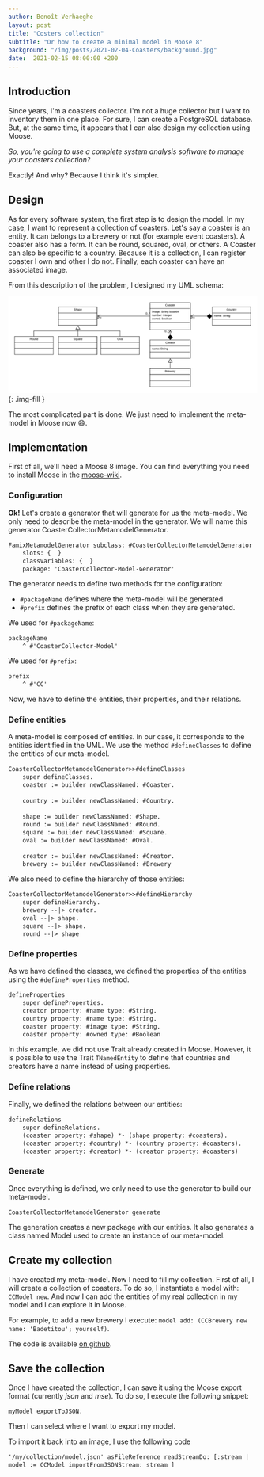 ```yaml
---
author: Benoît Verhaeghe
layout: post
title: "Costers collection"
subtitle: "Or how to create a minimal model in Moose 8"
background: "/img/posts/2021-02-04-Coasters/background.jpg"
date:  2021-02-15 08:00:00 +200
---
```


## Introduction

Since years, I'm a coasters collector.
I'm not a huge collector but I want to inventory them in one place.
For sure, I can create a PostgreSQL database.
But, at the same time, it appears that I can also design my collection using Moose.

*So, you're going to use a complete system analysis software to manage your coasters collection?*

Exactly! And why? Because I think it's simpler.

## Design

As for every software system, the first step is to design the model.
In my case, I want to represent a collection of coasters.
Let's say a coaster is an entity.
It can belongs to a brewery or not (for example event coasters).
A coaster also has a form.
It can be round, squared, oval, or others.
A Coaster can also be specific to a country.
Because it is a collection, I can register coaster I own and other I do not.
Finally, each coaster can have an associated image.

From this description of the problem, I designed my UML schema:

!["coasters UML"](/img/posts/2021-02-04-Coasters/coastersUML.png){: .img-fill }

The most complicated part is done.
We just need to implement the meta-model in Moose now :smile:.

## Implementation

First of all, we'll need a Moose 8 image.
You can find everything you need to install Moose in the [moose-wiki](https://moosetechnology.github.io/moose-wiki/).

### Configuration

**Ok!** Let's create a generator that will generate for us the meta-model.
We only need to describe the meta-model in the generator.
We will name this generator CoasterCollectorMetamodelGenerator.

```st
FamixMetamodelGenerator subclass: #CoasterCollectorMetamodelGenerator
    slots: {  }
    classVariables: {  }
    package: 'CoasterCollector-Model-Generator'
```

The generator needs to define two methods for the configuration:

- `#packageName` defines where the meta-model will be generated
- `#prefix` defines the prefix of each class when they are generated.

We used for `#packageName`:

```st
packageName
    ^ #'CoasterCollector-Model'
```

We used for `#prefix`:

```st
prefix
    ^ #'CC'
```

Now, we have to define the entities, their properties, and their relations.

### Define entities

A meta-model is composed of entities.
In our case, it corresponds to the entities identified in the UML.
We use the method `#defineClasses` to define the entities of our meta-model.

```st
CoasterCollectorMetamodelGenerator>>#defineClasses
    super defineClasses.
    coaster := builder newClassNamed: #Coaster.

    country := builder newClassNamed: #Country.

    shape := builder newClassNamed: #Shape.
    round := builder newClassNamed: #Round.
    square := builder newClassNamed: #Square.
    oval := builder newClassNamed: #Oval.

    creator := builder newClassNamed: #Creator.
    brewery := builder newClassNamed: #Brewery
```

We also need to define the hierarchy of those entities:

```st
CoasterCollectorMetamodelGenerator>>#defineHierarchy
    super defineHierarchy.
    brewery --|> creator.
    oval --|> shape.
    square --|> shape.
    round --|> shape
```

### Define properties

As we have defined the classes, we defined the properties of the entities using the `#defineProperties` method.

```st
defineProperties
    super defineProperties.
    creator property: #name type: #String.
    country property: #name type: #String.
    coaster property: #image type: #String.
    coaster property: #owned type: #Boolean
```

In this example, we did not use Trait already created in Moose.
However, it is possible to use the Trait `TNamedEntity` to define that countries and creators have a name instead of using properties.

### Define relations

Finally, we defined the relations between our entities:

```st
defineRelations
    super defineRelations.
    (coaster property: #shape) *- (shape property: #coasters).
    (coaster property: #country) *- (country property: #coasters).
    (coaster property: #creator) *- (creator property: #coasters)
```

### Generate

Once everything is defined, we only need to use the generator to build our meta-model.

```st
CoasterCollectorMetamodelGenerator generate
```

The generation creates a new package with our entities.
It also generates a class named Model used to create an instance of our meta-model.

## Create my collection

I have created my meta-model.
Now I need to fill my collection.
First of all, I will create a collection of coasters.
To do so, I instantiate a model with: `CCModel new`.
And now I can add the entities of my real collection in my model and I can explore it in Moose.

For example, to add a new brewery I execute: `model add: (CCBrewery new name: 'Badetitou'; yourself)`.

The code is available [on github](https://github.com/badetitou/CoastersCollector).

## Save the collection

Once I have created the collection, I can save it using the Moose export format (currently *json* and *mse*).
To do so, I execute the following snippet:

```st
myModel exportToJSON.
```

Then I can select where I want to export my model.

To import it back into an image, I use the following code

```st
'/my/collection/model.json' asFileReference readStreamDo: [:stream | model := CCModel importFromJSONStream: stream ] 
```
